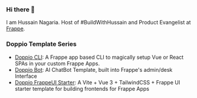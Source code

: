 ### Hi there 👋

I am Hussain Nagaria. Host of #BuildWithHussain and Product Evangelist at [Frappe](https://frappe.io).

### Doppio Template Series

* [Doppio CLI](https://github.com/NagariaHussain/doppio): A Frappe app based CLI to magically setup Vue or React SPAs in your custom Frappe Apps.
* [Doppio Bot](https://github.com/NagariaHussain/doppio_bot): AI ChatBot Template, built into Frappe's admin/desk Interface
* [Doppio FrappeUI Starter](https://github.com/NagariaHussain/doppio_frappeui_starter): A Vite + Vue 3 + TailwindCSS + Frappe UI starter template for building frontends for Frappe Apps


